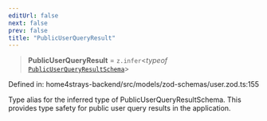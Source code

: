 ```yaml
---
editUrl: false
next: false
prev: false
title: "PublicUserQueryResult"
---
```


> **PublicUserQueryResult** = `z.infer`\<*typeof* [`PublicUserQueryResultSchema`](/docs/code/backend/models/zod-schemas/userzod/variables/publicuserqueryresultschema/)\>

Defined in: home4strays-backend/src/models/zod-schemas/user.zod.ts:155

Type alias for the inferred type of PublicUserQueryResultSchema.
This provides type safety for public user query results in the application.
